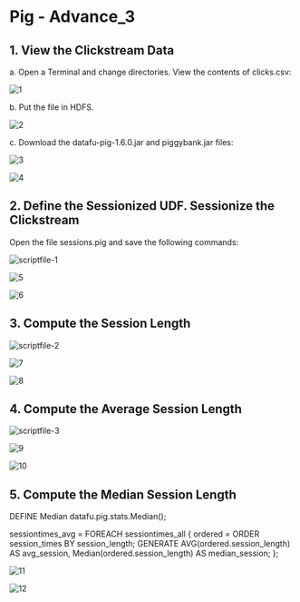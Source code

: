 # Pig - Advance_3

## 1. View the Clickstream Data
a. Open a Terminal and change directories. View the contents of clicks.csv:

![1](https://user-images.githubusercontent.com/63635471/88565655-8fff7280-d052-11ea-82a6-ba12c086c387.PNG)

b. Put the file in HDFS.

![2](https://user-images.githubusercontent.com/63635471/88565661-91309f80-d052-11ea-825d-4512b1fa3012.PNG)

c. Download the datafu-pig-1.6.0.jar and piggybank.jar files:

![3](https://user-images.githubusercontent.com/63635471/88565663-91c93600-d052-11ea-94a2-68bdc050ee3c.PNG)

![4](https://user-images.githubusercontent.com/63635471/88565664-9261cc80-d052-11ea-9703-dccde7184307.PNG)


## 2. Define the Sessionized UDF. Sessionize the Clickstream
Open the file sessions.pig and save the following commands:

![scriptfile-1](https://user-images.githubusercontent.com/63635471/88565698-9988da80-d052-11ea-8584-9f7c3bdcbdcb.PNG)

![5](https://user-images.githubusercontent.com/63635471/88565668-92fa6300-d052-11ea-869e-f7a6a88a6ef9.PNG)

![6](https://user-images.githubusercontent.com/63635471/88565671-9392f980-d052-11ea-8ef7-58db648496a7.PNG)


## 3. Compute the Session Length

![scriptfile-2](https://user-images.githubusercontent.com/63635471/88565699-9aba0780-d052-11ea-9e38-8b9462be6622.PNG)

![7](https://user-images.githubusercontent.com/63635471/88565675-942b9000-d052-11ea-8672-afd6b4663170.PNG)

![8](https://user-images.githubusercontent.com/63635471/88565680-955cbd00-d052-11ea-9c5a-68b085e0cf22.PNG)


## 4. Compute the Average Session Length

![scriptfile-3](https://user-images.githubusercontent.com/63635471/88565707-9beb3480-d052-11ea-9066-d5276522281b.PNG)

![9](https://user-images.githubusercontent.com/63635471/88565683-968dea00-d052-11ea-8fa7-5f53a7cc69f9.PNG)

![10](https://user-images.githubusercontent.com/63635471/88565685-97268080-d052-11ea-924a-d5592d80cbf3.PNG)


## 5. Compute the Median Session Length

DEFINE Median datafu.pig.stats.Median();

sessiontimes_avg = FOREACH sessiontimes_all {
ordered = ORDER session_times BY session_length;
GENERATE
AVG(ordered.session_length) AS avg_session,
Median(ordered.session_length) AS median_session;
};

![11](https://user-images.githubusercontent.com/63635471/88565690-9857ad80-d052-11ea-81a6-3ba230cc8378.PNG)

![12](https://user-images.githubusercontent.com/63635471/88565697-98f04400-d052-11ea-926f-c494d5ddf218.PNG)

